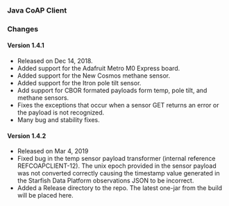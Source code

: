 
### Java CoAP Client

### Changes

#### Version 1.4.1
- Released on Dec 14, 2018.
- Added support for the Adafruit Metro M0 Express board.
- Added support for the New Cosmos methane sensor.
- Added support for the Itron pole tilt sensor.
- Add support for CBOR formated payloads form temp, pole tilt, and methane sensors.
- Fixes the exceptions that occur when a sensor GET returns an error or the payload
is not recognized.
- Many bug and stability fixes.

#### Version 1.4.2
- Released on Mar 4, 2019
- Fixed bug in the temp sensor payload transformer (internal reference REFCOAPCLIENT-12).
The unix epoch provided in the sensor payload was not converted correctly
causing the timestamp value generated in the Starfish Data Platform observations
JSON to be incorrect.
- Added a Release directory to the repo.
The latest one-jar from the build will be placed here.
